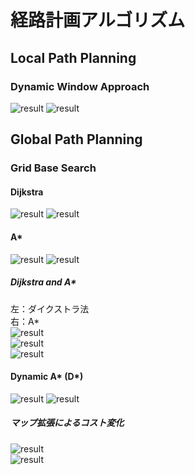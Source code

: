 # 経路計画アルゴリズム

## Local Path Planning
### Dynamic Window Approach
![result](https://github.com/motthi/Path_Planning/blob/master/gif/dwa_ver1.gif)
![result](https://github.com/motthi/Path_Planning/blob/master/gif/dwa_ver2.gif)


## Global Path Planning
### Grid Base Search
#### Dijkstra
![result](https://github.com/motthi/Path_Planning/blob/master/gif/dijkstra_map2.gif)
![result](https://github.com/motthi/Path_Planning/blob/master/gif/dijkstra_map3.gif)

#### A*
![result](https://github.com/motthi/Path_Planning/blob/master/gif/astar_map2.gif)
![result](https://github.com/motthi/Path_Planning/blob/master/gif/astar_map3.gif)

##### Dijkstra and A*
左：ダイクストラ法  
右：A*  
![result](https://github.com/motthi/Path_Planning/blob/master/gif/dijkstra_astar_map1.gif)  
![result](https://github.com/motthi/Path_Planning/blob/master/gif/dijkstra_astar_map2.gif)  
![result](https://github.com/motthi/Path_Planning/blob/master/gif/dijkstra_astar_map2.gif)

#### Dynamic A* (D*)
![result](https://github.com/motthi/Path_Planning/blob/master/gif/dstar_map2.gif)
![result](https://github.com/motthi/Path_Planning/blob/master/gif/dstar_map3.gif)  

##### マップ拡張によるコスト変化
![result](https://github.com/motthi/Path_Planning/blob/master/gif/dstar_map2_cost.gif)  
![result](https://github.com/motthi/Path_Planning/blob/master/gif/dstar_map3_cost.gif)
